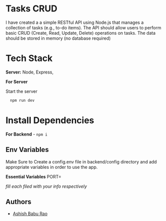 
# Tasks CRUD

I have created a a simple RESTful API using Node.js that manages a collection of tasks (e.g., to-do items). The API should allow users to perform basic CRUD (Create, Read, Update, Delete) operations on tasks. The data should be stored in memory (no database required)


# Tech Stack

**Server:** Node, Express, 






**For Server**

Start the server

```bash
  npm run dev
```


# Install Dependencies

**For Backend** - `npm i`



## Env Variables

Make Sure to Create a config.env file in backend/config directory and add appropriate variables in order to use the app.


**Essential Variables**
PORT=


_fill each filed with your info respectively_



## Authors

- [Ashish Babu Rao](https://github.com/ashish123256)


